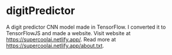 # digitPredictor
A digit predictor CNN model made in TensorFlow. I converted it to TensorFlowJS and made a website. Visit website at https://supercoolai.netlify.app/. Read more at https://supercoolai.netlify.app/about.txt.
